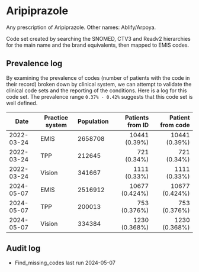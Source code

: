 # Aripiprazole

Any prescription of Aripiprazole. Other names: Ablify/Arpoya.

Code set created by searching the SNOMED, CTV3 and Readv2 hierarchies for the main name and the brand equivalents, then mapped to EMIS codes.

## Prevalence log

By examining the prevalence of codes (number of patients with the code in their record) broken down by clinical system, we can attempt to validate the clinical code sets and the reporting of the conditions. Here is a log for this code set. The prevalence range `0.37% - 0.42%` suggests that this code set is well defined.

| Date       | Practice system | Population | Patients from ID | Patient from code |
| ---------- | --------------- | ---------- | ---------------: | ----------------: |
| 2022-03-24 | EMIS            | 2658708    |    10441 (0.39%) |     10441 (0.39%) |
| 2022-03-24 | TPP             | 212645     |      721 (0.34%) |       721 (0.34%) |
| 2022-03-24 | Vision          | 341667     |     1111 (0.33%) |      1111 (0.33%) |
| 2024-05-07 | EMIS            | 2516912    |   10677 (0.424%) |    10677 (0.424%) |
| 2024-05-07 | TPP             | 200013     |     753 (0.376%) |      753 (0.376%) |
| 2024-05-07 | Vision          | 334384     |    1230 (0.368%) |     1230 (0.368%) |

## Audit log

- Find_missing_codes last run 2024-05-07
